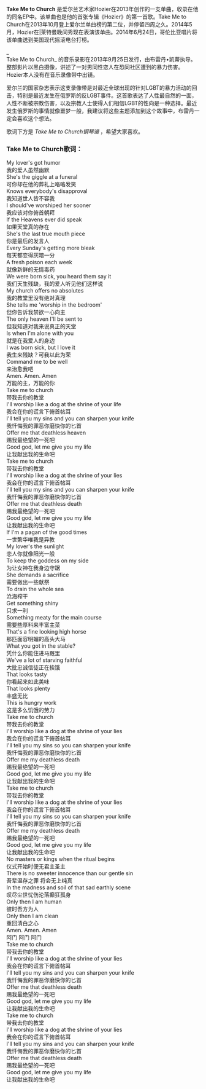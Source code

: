 

**Take Me to Church**
是爱尔兰艺术家Hozier在2013年创作的一支单曲，收录在他的同名EP中。该单曲也是他的首张专辑《Hozier》的第一首歌。Take Me to
Church在2013年10月登上爱尔兰单曲榜的第二位，并停留四周之久。2014年5月，Hozier在|莱特曼晚间秀现在表演该单曲。2014年6月24日，哥伦比亚唱片将该单曲送到美国现代摇滚电台打榜。

_  
Take Me to Church_
的音乐录影在2013年9月25日发行，由布雷丹•凯蒂执导。整部影片以黑白摄像，讲述了一对男同性恋人在恐同社区遭到的暴力伤害。Hozier本人没有在音乐录像带中出镜。

  
爱尔兰的国家杂志表示这支录像带是对最近全球出现的针对LGBT的暴力活动的回击，特别是最近发生在俄罗斯的反LGBT事件。这首歌表达了人性最自然的一面，人性不断被宗教伤害，以及宗教人士使得人们相信LGBT的性向是一种选择。最近发生俄罗斯的事情就像噩梦一般，我建议将这些主题添加到这个故事中，布雷丹一定会喜欢这个想法。

  
歌词下方是 _Take Me to Church钢琴谱_ ，希望大家喜欢。

### Take Me to Church歌词：

My lover's got humor  
我的爱人虽然幽默  
She's the giggle at a funeral  
可你却在他的葬礼上咯咯发笑  
Knows everybody's disapproval  
我知道世人皆不容我  
I should've worshiped her sooner  
我应该对你俯首朝拜  
If the Heavens ever did speak  
如果天堂真的存在  
She's the last true mouth piece  
你是最后的发言人  
Every Sunday's getting more bleak  
每天都变得灰暗一分  
A fresh poison each week  
就像新鲜的无情毒药  
We were born sick, you heard them say it  
我们天生残缺，我的爱人听见他们这样说  
My church offers no absolutes  
我的教堂里没有绝对真理  
She tells me 'worship in the bedroom'  
但你告诉我禁欲一心向主  
The only heaven I'll be sent to  
但我知道对我来说真正的天堂  
Is when I'm alone with you  
就是在我爱人的身边  
I was born sick, but I love it  
我生来残缺？可我以此为荣  
Command me to be well  
来治愈我吧  
Amen. Amen. Amen  
万能的主，万能的你  
Take me to church  
带我去你的教堂  
I'll worship like a dog at the shrine of your life  
我会在你的谎言下俯首帖耳  
I'll tell you my sins and you can sharpen your knife  
我忏悔我的罪恶你磨快你的匕首  
Offer me that deathless heaven  
赐我最绝望的一死吧  
Good god, let me give you my life  
让我献出我的生命吧  
Take me to church  
带我去你的教堂  
I'll worship like a dog at the shrine of your lies  
我会在你的谎言下俯首帖耳  
I'll tell you my sins and you can sharpen your knife  
我忏悔我的罪恶你磨快你的匕首  
Offer me that deathless death  
赐我最绝望的一死吧  
Good god, let me give you my life  
让我献出我的生命吧  
If I'm a pagan of the good times  
一世繁华唯我是异教  
My lover's the sunlight  
恋人你就像阳光一般  
To keep the goddess on my side  
为让女神在我身边守踞  
She demands a sacrifice  
需要做出一些献祭  
To drain the whole sea  
沧海榨干  
Get something shiny  
只求一利  
Something meaty for the main course  
需要些厚料来丰富主菜  
That's a fine looking high horse  
那匹面容明媚的高头大马  
What you got in the stable?  
凭什么你能住进马厩里  
We've a lot of starving faithful  
大批忠诚信徒正在挨饿  
That looks tasty  
你看起来如此美味  
That looks plenty  
丰盛无比  
This is hungry work  
这是多么饥饿的劳力  
Take me to church  
带我去你的教堂  
I'll worship like a dog at the shrine of your lies  
我会在你的谎言下俯首帖耳  
I'll tell you my sins so you can sharpen your knife  
我忏悔我的罪恶你磨快你的匕首  
Offer me my deathless death  
赐我最绝望的一死吧  
Good god, let me give you my life  
让我献出我的生命吧  
Take me to church  
带我去你的教堂  
I'll worship like a dog at the shrine of your lies  
我会在你的谎言下俯首帖耳  
I'll tell you my sins so you can sharpen your knife  
我忏悔我的罪恶你磨快你的匕首  
Offer me my deathless death  
赐我最绝望的一死吧  
Good god, let me give you my life  
让我献出我的生命吧  
No masters or kings when the ritual begins  
仪式开始时便无君主圣主  
There is no sweeter innocence than our gentle sin  
吾辈温存之罪 将会无上纯真  
In the madness and soil of that sad earthly scene  
叹尽尘世忧伤沦落癫狂孤身  
Only then I am human  
彼时吾方为人  
Only then I am clean  
重回清白之心  
Amen. Amen. Amen  
阿门 阿门 阿门  
Take me to church  
带我去你的教堂  
I'll worship like a dog at the shrine of your lies  
我会在你的谎言下俯首帖耳  
I'll tell you my sins and you can sharpen your knife  
我忏悔我的罪恶你磨快你的匕首  
Offer me that deathless death  
赐我最绝望的一死吧  
Good god, let me give you my life  
让我献出我的生命吧  
Take me to church  
带我去你的教堂  
I'll worship like a dog at the shrine of your lies  
我会在你的谎言下俯首帖耳  
I'll tell you my sins and you can sharpen your knife  
我忏悔我的罪恶你磨快你的匕首  
Offer me that deathless death  
赐我最绝望的一死吧  
Good god, let me give you my life  
让我献出我的生命吧

